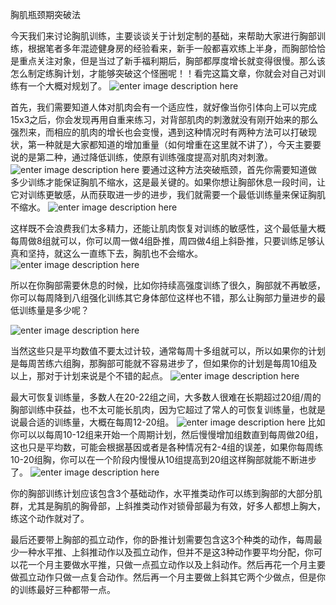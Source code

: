 胸肌瓶颈期突破法

今天我们来讨论胸肌训练，主要谈谈关于计划定制的基础，来帮助大家进行胸部训练，根据笔者多年混迹健身房的经验看来，新手一般都喜欢练上半身，而胸部恰恰是重点关注对象，但是当过了新手福利期后，胸部都厚度增长就变得很慢。那么该怎么制定练胸计划，才能够突破这个怪圈呢！！看完这篇文章，你就会对自己对训练有一个大概对规划了。
![enter image description here](http://wxgym.oss-cn-hangzhou.aliyuncs.com/002/001.jpeg?Expires=1543250858&OSSAccessKeyId=TMP.AQHQeRaf0iTpwxVmOrQF18OhguNxvSIlVNP2jZuhNIhVvkykAwnWnEBr_DGQADAtAhRm1vPeMPfP9pv2M-SmRQxr7OUYbwIVAIlTjiPEG3OFLZefE6hhdwtFgSmb&Signature=Fku1SqmJ5gOA5m/y/%2bgTqQjc7dM=)

首先，我们需要知道人体对肌肉会有一个适应性，就好像当你引体向上可以完成15x3之后，你会发现再用自重来练习，对背部肌肉的刺激就没有刚开始来的那么强烈来，而相应的肌肉的增长也会变慢，遇到这种情况时有两种方法可以打破现状，第一种就是大家都知道的增加重量（如何增重在这里就不讲了），今天主要要说的是第二种，通过降低训练，使原有训练强度提高对肌肉对刺激。
![enter image description here](http://wxgym.oss-cn-hangzhou.aliyuncs.com/002/003.jpg?Expires=1543250927&OSSAccessKeyId=TMP.AQHQeRaf0iTpwxVmOrQF18OhguNxvSIlVNP2jZuhNIhVvkykAwnWnEBr_DGQADAtAhRm1vPeMPfP9pv2M-SmRQxr7OUYbwIVAIlTjiPEG3OFLZefE6hhdwtFgSmb&Signature=ISHK25KJeBszDHeOaa05X3dHw9Y=)
要通过这种方法突破瓶颈，首先你需要知道做多少训练才能保证胸肌不缩水，这是最关键的。如果你想让胸部休息一段时间，让它对训练更敏感，从而获取进一步的进步，我们就需要一个最低训练量来保证胸肌不缩水。
![enter image description here](http://wxgym.oss-cn-hangzhou.aliyuncs.com/002/004.jpg?Expires=1543250941&OSSAccessKeyId=TMP.AQHQeRaf0iTpwxVmOrQF18OhguNxvSIlVNP2jZuhNIhVvkykAwnWnEBr_DGQADAtAhRm1vPeMPfP9pv2M-SmRQxr7OUYbwIVAIlTjiPEG3OFLZefE6hhdwtFgSmb&Signature=d21aOKbXY53YoVhsBG0Tg9I5C18=)

这样既不会浪费我们太多精力，还能让肌肉恢复对训练的敏感性，这个最低量大概每周做8组就可以，你可以周一做4组卧推，周四做4组上斜卧推，只要训练足够认真和坚持，就这么一直练下去，胸肌也不会缩水。
![enter image description here](http://wxgym.oss-cn-hangzhou.aliyuncs.com/002/006.jpg?Expires=1543250968&OSSAccessKeyId=TMP.AQHQeRaf0iTpwxVmOrQF18OhguNxvSIlVNP2jZuhNIhVvkykAwnWnEBr_DGQADAtAhRm1vPeMPfP9pv2M-SmRQxr7OUYbwIVAIlTjiPEG3OFLZefE6hhdwtFgSmb&Signature=BoZLAkISpMKjpT6vaSTnBVEaGDU=)

所以在你胸部需要休息的时候，比如你持续高强度训练了很久，胸部就不再敏感，你可以每周降到八组强化训练其它身体部位这样也不错，那么让胸部力量进步的最低训练量是多少呢？

![enter image description here](http://wxgym.oss-cn-hangzhou.aliyuncs.com/002/007.jpeg?Expires=1543250983&OSSAccessKeyId=TMP.AQHQeRaf0iTpwxVmOrQF18OhguNxvSIlVNP2jZuhNIhVvkykAwnWnEBr_DGQADAtAhRm1vPeMPfP9pv2M-SmRQxr7OUYbwIVAIlTjiPEG3OFLZefE6hhdwtFgSmb&Signature=ZZm5%2bsdpccZvkGx85nI281wE6z0=)

当然这些只是平均数值不要太过计较，通常每周十多组就可以，所以如果你的计划是每周苦练六组胸，那胸部可能就不容易进步了，但如果你的计划是每周10组及以上，那对于计划来说是个不错的起点。
![enter image description here](http://wxgym.oss-cn-hangzhou.aliyuncs.com/002/014.jpeg?Expires=1543251103&OSSAccessKeyId=TMP.AQHQeRaf0iTpwxVmOrQF18OhguNxvSIlVNP2jZuhNIhVvkykAwnWnEBr_DGQADAtAhRm1vPeMPfP9pv2M-SmRQxr7OUYbwIVAIlTjiPEG3OFLZefE6hhdwtFgSmb&Signature=daOoPmUsFOZ8pJGIQuOEfqVOkD0=)


最大可恢复训练量，多数人在20-22组之间，大多数人很难在长期超过20组/周的胸部训练中获益，也不太可能长肌肉，因为它超过了常人的可恢复训练量，也就是说最合适的训练量，大概在每周12-20组。
![enter image description here](http://wxgym.oss-cn-hangzhou.aliyuncs.com/002/009.jpg?Expires=1543251131&OSSAccessKeyId=TMP.AQHQeRaf0iTpwxVmOrQF18OhguNxvSIlVNP2jZuhNIhVvkykAwnWnEBr_DGQADAtAhRm1vPeMPfP9pv2M-SmRQxr7OUYbwIVAIlTjiPEG3OFLZefE6hhdwtFgSmb&Signature=f17IrDzzxLmkDUSbJ75BgLCk0xk=)
比如你可以以每周10-12组来开始一个周期计划，然后慢慢增加组数直到每周做20组，这也只是平均数，可能会根据基因或者是各种情况有2-4组的误差，如果你每周练10-20组胸，你可以在一个阶段内慢慢从10组提高到20组这样胸部就能不断进步了。
![enter image description here](http://wxgym.oss-cn-hangzhou.aliyuncs.com/002/010.jpg?Expires=1543251144&OSSAccessKeyId=TMP.AQHQeRaf0iTpwxVmOrQF18OhguNxvSIlVNP2jZuhNIhVvkykAwnWnEBr_DGQADAtAhRm1vPeMPfP9pv2M-SmRQxr7OUYbwIVAIlTjiPEG3OFLZefE6hhdwtFgSmb&Signature=KYoQ7cfBP4tdF1xQm65XaKJ8/Oo=)

你的胸部训练计划应该包含3个基础动作，水平推类动作可以练到胸部的大部分肌群，尤其是胸肌的胸骨部，上斜推类动作对锁骨部最为有效，好多人都想上胸大，练这个动作就对了。

最后还要带上胸部的孤立动作，你的卧推计划需要包含这3个种类的动作，每周最少一种水平推、上斜推动作以及孤立动作，但并不是这3种动作要平均分配，你可以花一个月主要做水平推，只做一点孤立动作以及上斜动作。然后再花一个月主要做孤立动作只做一点复合动作。然后再一个月主要做上斜其它两个少做点，但是你的训练最好三种都带一点。

